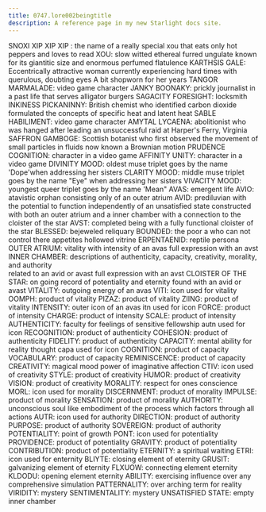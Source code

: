 ```yaml
---
title: 0747.lore002beingtitle
description: A reference page in my new Starlight docs site.
---
```

SNOXI XIP XIP XIP : 
the name of a really special xou that eats only hot peppers and loves to read
XOU: 
slow witted ethereal furred ungulate known for its giantitic size and enormous perfumed flatulence 
KARTHSIS GALE:
Eccentrically attractive woman currently experiencing hard times with querulous, doubting eyes
A bit shopworn for her years
TANGOR MARMALADE:
video game character
JANKY BOONAKY: 
prickly journalist in a past life that serves alligator burgers
SAGACITY FORESIGHT: 
locksmith
INKINESS PICKANINNY:
British chemist who identified carbon dioxide
formulated the concepts of specific heat and latent heat
SABLE HABILIMENT: 
video game character
AMYTAL LYCAENA:
abolitionist who was hanged after leading an unsuccessful raid at Harper's Ferry, Virginia
SAFFRON GAMBOGE:
Scottish botanist who first observed the movement of small particles in fluids now known a Brownian motion
PRUDENCE COGNITION: 
character in a video game
AFFINITY UNITY: 
character in a video game
DIVINITY  MOOD: 
oldest muse triplet
goes by the name 'Dope'when addressing her sisters 
CLARITY MOOD: 
middle muse triplet
goes by the name "Eye" when addressing her sisters
VIVACITY MOOD: 
youngest queer triplet 
goes by the name 'Mean"
AVAS:
emergent life
AVIO:
atavistic orphan consisting only of an outer atrium
AVID:
prediluvian with the potential to function independently of an unsatisfied state
constructed with both an outer atrium and a inner chamber with a connection to the cloister of the star
AVST:
completed being with a fully functional cloister of the star
BLESSED:
bejeweled reliquary 
BOUNDED:
the poor a who can not control there appetites
hollowed vitrine
ERPENTAENID: 
reptile persona 
OUTER ATRIUM: 
vitality with intensity of an avas 
full expression with an avst
INNER CHAMBER:
descriptions of authenticity, capacity, creativity, morality, and authority  
related to an avid or avast
full expression with an avst
CLOISTER OF THE STAR:
on going record of potentiality and eternity found with an avid or avast
VITALITY: 
outgoing energy of an avas
VITI:
icon used for vitality
OOMPH: 
product of vitality
PIZAZ: 
product of vitality
ZIING: 
product of vitality
INTENSITY: 
outer icon of an avas
itn used for icon
FORCE: 
product of intensity
CHARGE: 
product of intensity
SCALE: 
product of intensity
AUTHENTICITY: 
faculty for feelings of sensitive fellowship
autn used for icon
RECOGNITION: 
product of authenticity
COHESION: 
product of authenticity
FIDELITY: 
product of authenticity
CAPACITY: 
mental ability for reality thought
capa used for icon
COGNITION: 
product of capacity
VOCABULARY: 
product of capacity
REMINISCENCE: 
product of capacity
CREATIVITY: 
magical mood power of imaginative affection
CTIV:
icon used of creativity
STYLE: 
product of creativity
HUMOR: 
product of creativity
VISION: 
product of creativity
MORALITY: 
respect for ones conscience 
MORL:
icon used for morality 
DISCERNMENT: 
product of morality
IMPULSE: 
product of morality
SENSATION: 
product of morality
AUTHORITY: 
unconscious soul like embodiment of the process which factors through all actions
AUTR:
icon used for authority
DIRECTION: 
product of authority
PURPOSE: 
product of authority
SOVEREIGN: 
product of authority
POTENTIALITY: 
point of growth
PONT:
icon used for potentiality
PROVIDENCE: 
product of potentiality
GRAVITY: 
product of potentiality
CONTRIBUTION: 
product of potentiality
ETERNITY: 
a spiritual waiting
ETRI:
icon used for enternity 
BLIYTE: 
closing element of eternity
GRUSIT: 
galvanizing element of eternity
FLXUOW: 
connecting element eternity
KLDODU: 
opening element eternity
ABILITY: 
exercising influence over any comprehensive simulation
PATTERNALITY: 
over arching term for reality
VIRIDITY:
mystery
SENTIMENTALITY:
mystery
UNSATISFIED STATE: 
empty inner chamber




